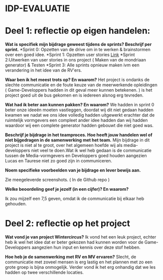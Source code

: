 # IDP-EVALUATIE
Deel 1: reflectie op eigen handelen:
=====
**Wat is specifiek mijn bijdrage geweest tijdens de sprints? Beschrijf per sprint.**
*Sprint 0: Opzetten van de drive om in te werken & brainstormen over een goed idee.
*Sprint 1: Opzetten user stories [Link](https://docs.google.com/spreadsheets/d/1Onz_-7m-szRH8na0p4rCJgkqjaNOuQzywWewEiseQAc/edit?usp=drive_web&ouid=112083539450564776760)
*Sprint 2:Uitwerken van user stories in ons project ( Maken van de mondriaan generator) & Testen
*Sprint 3: Alle sprints opnieuw maken ivm een verandering in het idee van de RV'ers.

**Waar ben ik het meest trots op? En waarom?**
Het project is ondanks de slechte communicatie en de foute keuze van de meerwerkende opleidingen ( Game-Developpers hadden in dit geval meer kunnen betekenen. ) is het project goed uit de bus gekomen en is iedereen alsnog erg tevreden.

**Wat had ik beter aan kunnen pakken? En waarom?**
We hadden in sprint 0 beter onze ideeën moeten vastleggen, doordat wij dit niet gedaan hadden kwamen we nadat we ons idee volledig hadden uitgewerkt erachter dat de ruimtelijk vormgevers een compleet ander idee hadden dan wij hadden waardoor wij een complete generator hadden gebouwt die niet goed was.

**Beschrijf je bijdrage in het teamproces. Hoe heeft jouw handelen wel of niet bijgedragen in de samenwerking met het team.**
Mijn bijdrage in dit project is niet al te groot, over het algemeen hoefde wij als media-developpers niet veel te doen.Wat ik wel heb gedaan is de communicatie tussen de Media-vormgevers en Developpers goed houden aangezien Lucas en Taurese niet zo goed zijn in communiceren.

**Noem specifieke voorbeelden van je bijdrage en lever bewijs aan.**

Zie meegeleverde screenshots. ( In de Github repo )


**Welke beoordeling geef je jezelf (in een cijfer)? En waarom?**
 
 Ik zou mijzelf een 7,5 geven, omdat ik de communicatie bij elkaar heb gehouden.

Deel 2: reflectie op het project
====

**Wat vond je van project Wintercircus?**
Ik vond het een leuk project, echter heb ik wel het idee dat er beter gekozen had kunnen worden voor de Game-Developpers aangezien hun input en kennis over deze stof hebben.

**Hoe heb je de samenwerking met RV en MV ervaren?**
Slecht, de communicatie met zoveel mensen is erg lastig en het plannen met zo een grote groep is bijna onmogelijk. Verder vond ik het erg onhandig dat we les hadden op twee verschillende locaties.

